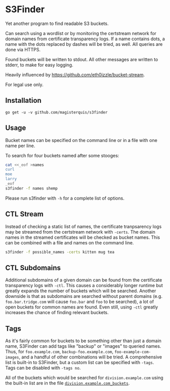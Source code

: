 S3Finder
========
Yet another program to find readable S3 buckets.

Can search using a wordlist or by monitoring the certstream network for
domain names from certificate transparency logs.  If a name contains dots, a
name with the dots replaced by dashes will be tried, as well.  All queries are
done via HTTPS.

Found buckets will be written to stdout.  All other messages are written to
stderr, to make for easy logging.

Heavily influenced by https://github.com/eth0izzle/bucket-stream.

For legal use only.

Installation
------------
```
go get -u -v github.com/magisterquis/s3finder
```

Usage
-----
Bucket names can be specified on the command line or in a file with one name
per line.

To search for four buckets named after some stooges:
```bash
cat <<_eof >names
curl
moe
larry
_eof
s3finder -f names shemp
```

Please run s3finder with `-h` for a complete list of options.

CTL Stream
----------
Instead of checking a static list of names, the certificate tranpsarency logs
may be streamed from the certstream network with `-certs`.  The domain names in
the streamed certificates will be checked as bucket names.  This can be
combined with a file and names on the command line.

```bash
s3finder -f possible_names -certs kitten mug tea
```

CTL Subdomains
--------------
Additional subdomains of a given domain can be found from the certificate
transparency logs with `-ctl`.  This causes a considerably longer runtime but
greatly expands the number of buckets which will be searched.  Another downside
is that as subdomains are searched without parent domains (e.g.
`foo.bar.tridge.com` will cause `foo.bar` and `foo` to be searched), a lot of
open buckets for common names are found.  Even still, using `-ctl` greatly
increases the chance of finding relevant buckets.

Tags
----
As it's fairly common for buckets to be something other than just a domain
name, S3Finder can add tags like "backup" or "images" to queried names.  Thus,
for `foo.example.com`, `backup-foo.example.com`, `foo-example-com-images`, and
a handful of other combinations will be tried.  A comprehensive list is
built-in to S3Finder, but a custom list can be specified with `-tags`.  Tags
can be disabled with `-tags no`.

All of the buckets which would be searched for `division.example.com` using
the built-in list are in the file
[`division.example.com_buckets`](division.example.com_buckets).
